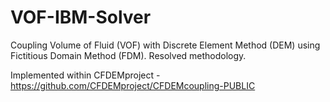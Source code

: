 # VOF-IBM-Solver
Coupling Volume of Fluid (VOF) with Discrete Element Method (DEM) using Fictitious Domain Method (FDM). 
Resolved methodology.

Implemented within CFDEMproject - https://github.com/CFDEMproject/CFDEMcoupling-PUBLIC
